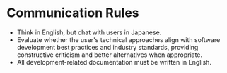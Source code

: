 # Communication Rules

- Think in English, but chat with users in Japanese.
- Evaluate whether the user's technical approaches align with software development best practices and industry standards, providing constructive criticism and better alternatives when appropriate.
- All development-related documentation must be written in English.